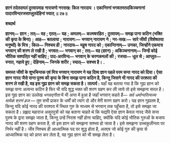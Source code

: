 **ज्ञानं तदेतदमलं दुरवापमाह** **नारायणो नरसख: किल नारदाय ।** **एकान्तिनां भगवतस्तदकिञ्चनानां** **पादारविन्दरजसाप्लुतदेहिनां स्यात् ॥ २७॥** 

**शब्दार्थ** 

**ज्ञानम्—** **ज्ञान** **; तत्—** **वह** **; एतत्—** **यह** **; अमलम्—** **कल्मषरहित** **; दुरवापम्—** **समझ पाना कठिन (भक्ति की कृपा के बिना)** **;** **आह—** **बतलाया** **; नारायण:—** **भगवान् नारायण ने** **; नर-सख:—** **सारे जीवों (विशेषतया मनुष्यों) के मित्र** **; किल—** **निश्चय ही** **;** **नारदाय—** **महॢष नारद को** **; एकान्तिनाम्—** **उनका, जिन्होंने एकमात्र भगवान् की शरण ले रखी है** **; भगवत:—** **भगवान् का** **;** **तत्—** **वह (ज्ञान)** **; अकिञ्चनानाम्—** **जिन्हें कोई भौतिक सश्पति्त नहीं चाहिए** **; पाद-अरविन्द—** **भगवान् के चरणकमलों की** **;** **रजसा—** **धूल से** **; आप्लुत—** **स्नात, नहाये हुए** **; देहिनाम्—** **जिनके शरीर** **; स्यात्—** **सश्भव है।** **.** 

**समस्त जीवों के शुभचिन्तक एवं मित्र भगवान् नारायण ने यह दिव्य ज्ञान पहले परम सन्त** **नारद को दिया। ऐसा ज्ञान नारद जैसे सन्त पुरुष की कृपा के बिना समझ पाना कठिन है, किन्तु** **जिसने भी नारद की परश्परा की शरण ले रखी है, वह इस गुह्य ज्ञान को समझ सकता है।** **तात्पर्य :** यहाँ यह बताया गया है कि गुह्य ज्ञान को समझ पाना अत्यन्त कठिन है फिर भी यदि शुद्ध भक्त की शरण ग्रहण कर ली जाये तो इसे समझना सरल है। इस गुह्य ज्ञान का उल्लेख *भगवद्गीता* में भी अन्त में हुआ है जहाँ भगवान् कहते हैं— *सर्व धर्मान्परित्यज्य मामेकं शरणं व्रज* — तुम सभी प्राकर के धर्मों को त्याग दो और मेरी शरण ग्रहण करो। यह ज्ञान गुह्यतम है, किन्तु यदि कोई नारद की परश्परा में स्थित गुरु के माध्यम से भगवान् तक पहुँचता है, तो इसे समझा जा सकता है। प्रह्लाद महाराज असुरपुत्रों को यह बताना चाहते थे कि यद्यपि ऐसा ज्ञान केवल नारद जैसे सन्त पुरुष के द्वारा समझा जाता है, किन्तु उन्हें निराश नहीं होना चाहिए, क्योंकि यदि कोई भौतिक गुरुओं के बजाय नारद की शरण ग्रहण करता है, तो इस ज्ञान को समझना सश्भव हो जाता है। इसे समझना उच्चकुलीनता पर निर्भर नहीं है। जीव निश्चय ही आध्यात्मिक पद पर शुद्ध होता है, अतएव जो कोई गुरु की कृपा से आध्यात्मिक पद को प्राप्त कर लेता है, वह गुह्य ज्ञान को भी समझ लेता है।  